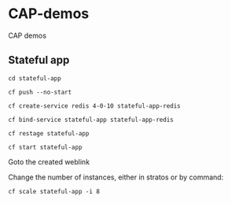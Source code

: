 # CAP-demos
CAP demos

## Stateful app
`cd stateful-app`

`cf push --no-start`

`cf create-service redis 4-0-10 stateful-app-redis `

`cf bind-service stateful-app stateful-app-redis `

`cf restage stateful-app `

`cf start stateful-app `

Goto the created weblink 

Change the number of instances, either in stratos or by command: 

`cf scale stateful-app -i 8`  
